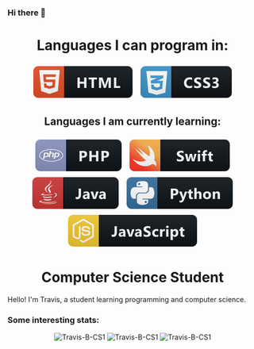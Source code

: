 ### Hi there 👋

<h1 align="center">Languages I can program in:</h1>

<p align="center">
  <img src="https://github.com/MikeCodesDotNET/ColoredBadges/blob/master/svg/dev/languages/html.svg" style="vertical-align:top; margin:6px">
  <img src="https://github.com/MikeCodesDotNET/ColoredBadges/blob/master/svg/dev/languages/css3.svg" style="vertical-align:top; margin:6px">
</p>

<h2 align="center">Languages I am currently learning:</h2>
<p align="center">
  <img src="https://github.com/MikeCodesDotNET/ColoredBadges/blob/master/svg/dev/languages/php.svg" style="vertical-align:top; margin:6px">
  <img src="https://github.com/MikeCodesDotNET/ColoredBadges/blob/master/svg/dev/languages/swift.svg" style="vertical-align:top; margin:6px">
  <img src="https://github.com/MikeCodesDotNET/ColoredBadges/blob/master/svg/dev/languages/java.svg" style="vertical-align:top; margin:6px">
  <img src="https://github.com/MikeCodesDotNET/ColoredBadges/blob/master/svg/dev/languages/python.svg" style="vertical-align:top; margin:6px">
  <img src="https://github.com/MikeCodesDotNET/ColoredBadges/blob/master/svg/dev/languages/js.svg" style="vertical-align:top; margin:6px">
</p>

<h1 align="center">Computer Science Student</h1>
<p>
  Hello! I'm Travis, a student learning programming and computer science.
</p>

<h3>Some interesting stats:</h3>
<p align="center"> 
  <img src="https://github-readme-stats.vercel.app/api?username=Travis-B-CS1&show_icons=true&theme=tokyonight&count_private=true" alt="Travis-B-CS1" />
  <img src="https://github-readme-stats.vercel.app/api/top-langs/?username=Travis-B-CS1&theme=tokyonight&count_private=true" alt="Travis-B-CS1" />
  <img src="https://github-readme-streak-stats.herokuapp.com/?user=Travis-B-CS1&hide_border=true&theme=tokyonight&count_private=true" alt="Travis-B-CS1" />
</p>
